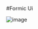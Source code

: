 #Formic Ui


![image](https://user-images.githubusercontent.com/117355964/230657600-1163252b-b16f-4f4f-9192-0af8f924abc4.png)
